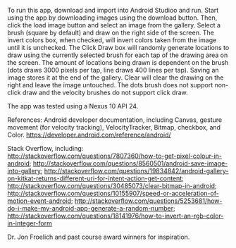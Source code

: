 To run this app, download and import into Android Studioo and run.  Start using the app by downloading images using the download button.
Then, click the load image button and select an image from the gallery.
Select a brush (square by default) and draw on the right side of the screen.  The invert colors box, when checked, 
will invert colors taken from the image until it is unchecked.  The Click Draw box will randomly generate locations to draw using
the currently selected brush for each tap of the drawing area on the screen.  The amount of locations being drawn is dependent on
the brush (dots draws 3000 pixels per tap, line draws 400 lines per tap).
Saving an image stores it at the end of the gallery.  Clear will clear the drawing on the right and leave the image untouched.
The dots brush does not support non-click draw and the velocity brushes do not support click draw.

The app was tested using a Nexus 10 API 24.

References:
Android developer documentation, including Canvas, gesture movement (for velocity tracking), VelocityTracker, Bitmap, checkbox, and Color.
https://developer.android.com/reference/android/

Stack Overflow, including:
http://stackoverflow.com/questions/7807360/how-to-get-pixel-colour-in-android;
http://stackoverflow.com/questions/8560501/android-save-image-into-gallery;
http://stackoverflow.com/questions/19834842/android-gallery-on-kitkat-returns-different-uri-for-intent-action-get-content;
http://stackoverflow.com/questions/30485073/clear-bitmap-in-android;
http://stackoverflow.com/questions/10155907/speed-or-acceleration-of-motion-event-android;
http://stackoverflow.com/questions/5253681/how-do-i-make-my-android-app-generate-a-random-number;
http://stackoverflow.com/questions/18141976/how-to-invert-an-rgb-color-in-integer-form

Dr. Jon Froelich and past course award winners for inspiration.
